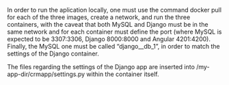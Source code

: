 In order to run the aplication locally, one must use the command docker pull for each of the three images, create a network, and run the three containers, with the caveat that both MySQL and Django must be in the same network and for each container must define the port (where MySQL is expected to be 3307:3306, Django 8000:8000 and Angular 4201:4200). Finally, the MySQL one must be called “django\_\_db\_1”, in order to match the settings of the Django container.

The files regarding the settings of the Django app are inserted into /my-app-dir/crmapp/settings.py within the container itself.  
